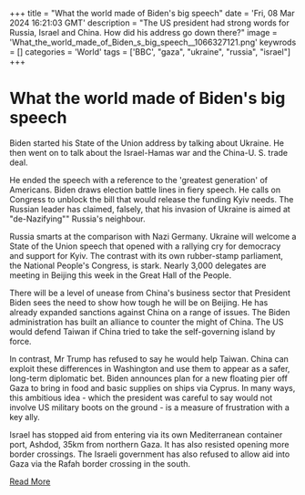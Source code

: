 +++
title = "What the world made of Biden's big speech"
date = 'Fri, 08 Mar 2024 16:21:03 GMT'
description = "The US president had strong words for Russia, Israel and China. How did his address go down there?"
image = 'What_the_world_made_of_Biden_s_big_speech__1066327121.png'
keywrods =  []
categories = 'World'
tags = ['BBC', "gaza", "ukraine", "russia", "israel"]
+++

# What the world made of Biden's big speech

Biden started his State of the Union address by talking about Ukraine.
He then went on to talk about the Israel-Hamas war and the China-U.
S.
trade deal.

He ended the speech with a reference to the 'greatest generation' of Americans.
Biden draws election battle lines in fiery speech.
He calls on Congress to unblock the bill that would release the funding Kyiv needs.
The Russian leader has claimed, falsely, that his invasion of Ukraine is aimed at <bb>"de-Nazifying<bb>"" Russia<bb>'s neighbour.

Russia smarts at the comparison with Nazi Germany.
Ukraine will welcome a State of the Union speech that opened with a rallying cry for democracy and support for Kyiv.
The contrast with its own rubber-stamp parliament, the National People<bb>'s Congress, is stark.
Nearly 3,000 delegates are meeting in Beijing this week in the Great Hall of the People.

There will be a level of unease from China<bb>'s business sector that President Biden sees the need to show how tough he will be on Beijing.
He has already expanded sanctions against China on a range of issues.
The Biden administration has built an alliance to counter the might of China.
The US would defend Taiwan if China tried to take the self-governing island by force.

In contrast, Mr Trump has refused to say he would help Taiwan.
China can exploit these differences in Washington and use them to appear as a safer, long-term diplomatic bet.
Biden announces plan for a new floating pier off Gaza to bring in food and basic supplies on ships via Cyprus.
In many ways, this ambitious idea - which the president was careful to say would not involve US military boots on the ground - is a measure of frustration with a key ally.

Israel has stopped aid from entering via its own Mediterranean container port, Ashdod, 35km from northern Gaza.
It has also resisted opening more border crossings.
The Israeli government has also refused to allow aid into Gaza via the Rafah border crossing in the south.


[Read More](https://www.bbc.co.uk/news/world-us-canada-68510250)
